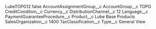 <?xml version="1.0" encoding="UTF-8"?>
<CustomMetadata xmlns="http://soap.sforce.com/2006/04/metadata" xmlns:xsi="http://www.w3.org/2001/XMLSchema-instance" xmlns:xsd="http://www.w3.org/2001/XMLSchema">
    <label>LubeTOPG12</label>
    <protected>false</protected>
    <values>
        <field>AccountAssignmentGroup__c</field>
        <value xsi:nil="true"/>
    </values>
    <values>
        <field>AccountGroup__c</field>
        <value xsi:type="xsd:string">TOPG</value>
    </values>
    <values>
        <field>CreditCondition__c</field>
        <value xsi:nil="true"/>
    </values>
    <values>
        <field>Currency__c</field>
        <value xsi:nil="true"/>
    </values>
    <values>
        <field>DistributionChannel__c</field>
        <value xsi:type="xsd:string">12</value>
    </values>
    <values>
        <field>Language__c</field>
        <value xsi:nil="true"/>
    </values>
    <values>
        <field>PaymentGuaranteeProcedure__c</field>
        <value xsi:nil="true"/>
    </values>
    <values>
        <field>Product__c</field>
        <value xsi:type="xsd:string">Lube Base Products</value>
    </values>
    <values>
        <field>SalesOrganization__c</field>
        <value xsi:type="xsd:string">1400</value>
    </values>
    <values>
        <field>TaxClassification__c</field>
        <value xsi:nil="true"/>
    </values>
    <values>
        <field>Type__c</field>
        <value xsi:type="xsd:string">General View</value>
    </values>
</CustomMetadata>
